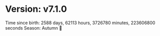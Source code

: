 # Version: v7.1.0
Time since birth: 2588 days, 62113 hours, 3726780 minutes, 223606800 seconds
Season: Autumn 🍁
